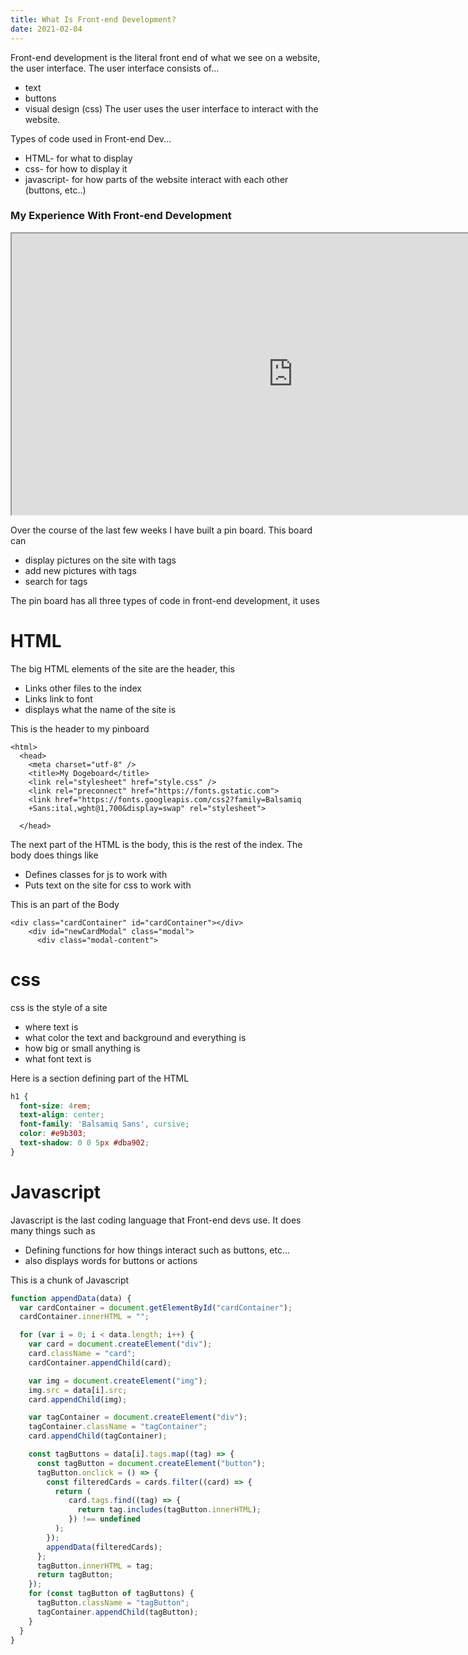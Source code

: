 ```yaml
---
title: What Is Front-end Development?
date: 2021-02-04
---
```


Front-end development is the literal front end of what we see on a website, the user interface. The user interface consists of...
* text
* buttons
* visual design (css)
The user uses the user interface to interact with the website.

Types of code used in Front-end Dev...
* HTML- for what to display
* css- for how to display it
* javascript- for how parts of the website interact with each other (buttons, etc..)

### My Experience With Front-end Development

<iframe src="https://011-frontend-development-pinboard-st8fromfarm.dbcs.repl.co/" width="900" height="450"></iframe> 

Over the course of the last few weeks I have built a pin board. This board can

* display pictures on the site with tags
* add new pictures with tags
* search for tags

The pin board has all three types of code in front-end development, it uses 

# HTML

The big HTML elements of the site are the header, this 

* Links other files to the index
* Links link to font
* displays what the name of the site is

This is the header to my pinboard

```header
<html>
  <head>
    <meta charset="utf-8" />
    <title>My Dogeboard</title>
    <link rel="stylesheet" href="style.css" />
    <link rel="preconnect" href="https://fonts.gstatic.com">
    <link href="https://fonts.googleapis.com/css2?family=Balsamiq
    +Sans:ital,wght@1,700&display=swap" rel="stylesheet">

  </head>
```

The next part of the HTML is the body, this is the rest of the index. The body does things like

* Defines classes for js to work with
* Puts text on the site for css to work with

This is an part of the Body

```body
<div class="cardContainer" id="cardContainer"></div>
    <div id="newCardModal" class="modal">
      <div class="modal-content">
```

# css

css is the style of a site

* where text is
* what color the text and background and everything is
* how big or small anything is
* what font text is

Here is a section defining part of the HTML

```css
h1 {
  font-size: 4rem;
  text-align: center;
  font-family: 'Balsamiq Sans', cursive;
  color: #e9b303;
  text-shadow: 0 0 5px #dba902;
}
```

# Javascript

Javascript is the last coding language that Front-end devs use. It does many things such as

* Defining functions for how things interact such as buttons, etc...
* also displays words for buttons or actions 

This is a chunk of Javascript

```Javascript
function appendData(data) {
  var cardContainer = document.getElementById("cardContainer");
  cardContainer.innerHTML = "";

  for (var i = 0; i < data.length; i++) {
    var card = document.createElement("div");
    card.className = "card";
    cardContainer.appendChild(card);

    var img = document.createElement("img");
    img.src = data[i].src;
    card.appendChild(img);

    var tagContainer = document.createElement("div");
    tagContainer.className = "tagContainer";
    card.appendChild(tagContainer);

    const tagButtons = data[i].tags.map((tag) => {
      const tagButton = document.createElement("button");
      tagButton.onclick = () => {
        const filteredCards = cards.filter((card) => {
          return (
             card.tags.find((tag) => {
               return tag.includes(tagButton.innerHTML);
             }) !== undefined
          );
        });
        appendData(filteredCards);
      };
      tagButton.innerHTML = tag;
      return tagButton;
    });
    for (const tagButton of tagButtons) {
      tagButton.className = "tagButton";
      tagContainer.appendChild(tagButton);
    }
  }
}
```



